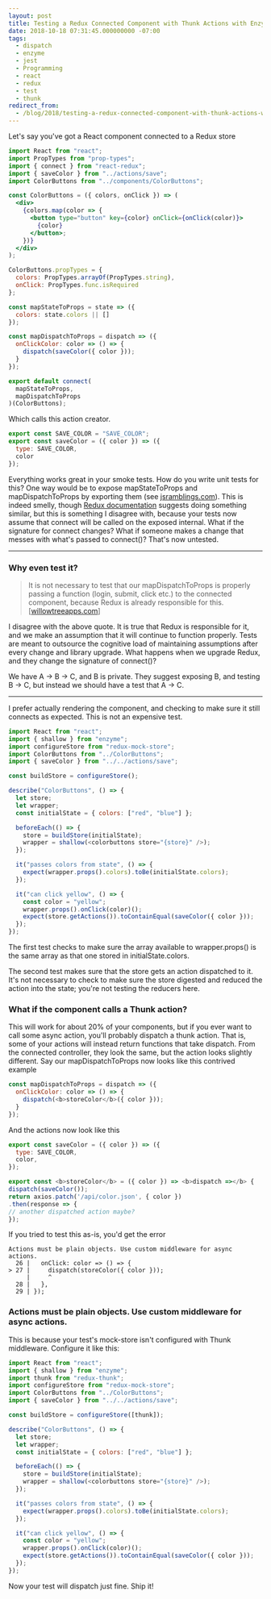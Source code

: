 ```yaml
---
layout: post
title: Testing a Redux Connected Component with Thunk Actions with Enzyme
date: 2018-10-18 07:31:45.000000000 -07:00
tags:
  - dispatch
  - enzyme
  - jest
  - Programming
  - react
  - redux
  - test
  - thunk
redirect_from:
  - /blog/2018/testing-a-redux-connected-component-with-thunk-actions-with-enzyme/
---
```


Let's say you've got a React component connected to a Redux store

```jsx
import React from "react";
import PropTypes from "prop-types";
import { connect } from "react-redux";
import { saveColor } from "../actions/save";
import ColorButtons from "../components/ColorButtons";

const ColorButtons = ({ colors, onClick }) => (
  <div>
    {colors.map(color => {
      <button type="button" key={color} onClick={onClick(color)}>
        {color}
      </button>;
    })}
  </div>
);

ColorButtons.propTypes = {
  colors: PropTypes.arrayOf(PropTypes.string),
  onClick: PropTypes.func.isRequired
};

const mapStateToProps = state => ({
  colors: state.colors || []
});

const mapDispatchToProps = dispatch => ({
  onClickColor: color => () => {
    dispatch(saveColor({ color }));
  }
});

export default connect(
  mapStateToProps,
  mapDispatchToProps
)(ColorButtons);
```

Which calls this action creator.

```jsx
export const SAVE_COLOR = "SAVE_COLOR";
export const saveColor = ({ color }) => ({
  type: SAVE_COLOR,
  color
});
```

Everything works great in your smoke tests. How do you write unit tests for this? One way would be to expose mapStateToProps and mapDispatchToProps by exporting them (see <a href="https://jsramblings.com/2018/01/15/3-ways-to-test-mapStateToProps-and-mapDispatchToProps.html">jsramblings.com</a>). This is indeed smelly, though <a href="https://github.com/reduxjs/redux/blob/master/docs/recipes/WritingTests.md#connected-components">Redux documentation</a> suggests doing something similar, but this is something I disagree with, because your tests now assume that connect will be called on the exposed internal. What if the signature for connect changes? What if someone makes a change that messes with what's passed to connect()? That's now untested.

---

### Why even test it?

> It is not necessary to test that our mapDispatchToProps is properly passing a function (login, submit, click etc.) to the connected component, because Redux is already responsible for this. [<a href="https://willowtreeapps.com/ideas/best-practices-for-unit-testing-with-a-react-redux-approach">willowtreeapps.com</a>]

I disagree with the above quote. It is true that Redux is responsible for it, and we make an assumption that it will continue to function properly. Tests are meant to outsource the cognitive load of maintaining assumptions after every change and library upgrade. What happens when we upgrade Redux, and they change the signature of connect()?

We have A &rarr; B &rarr; C, and B is private. They suggest exposing B, and testing B &rarr; C, but instead we should have a test that A &rarr; C.

---

I prefer actually rendering the component, and checking to make sure it still connects as expected. This is not an expensive test.

```javascript
import React from "react";
import { shallow } from "enzyme";
import configureStore from "redux-mock-store";
import ColorButtons from "../ColorButtons";
import { saveColor } from "../../actions/save";

const buildStore = configureStore();

describe("ColorButtons", () => {
  let store;
  let wrapper;
  const initialState = { colors: ["red", "blue"] };

  beforeEach(() => {
    store = buildStore(initialState);
    wrapper = shallow(<colorbuttons store="{store}" />);
  });

  it("passes colors from state", () => {
    expect(wrapper.props().colors).toBe(initialState.colors);
  });

  it("can click yellow", () => {
    const color = "yellow";
    wrapper.props().onClick(color)();
    expect(store.getActions()).toContainEqual(saveColor({ color }));
  });
});
```

The first test checks to make sure the array available to wrapper.props() is the same array as that one stored in initialState.colors.

The second test makes sure that the store gets an action dispatched to it. It's not necessary to check to make sure the store digested and reduced the action into the state; you're not testing the reducers here.

### What if the component calls a Thunk action?

This will work for about 20% of your components, but if you ever want to call some async action, you'll probably dispatch a thunk action. That is, some of your actions will instead return functions that take dispatch. From the connected controller, they look the same, but the action looks slightly different. Say our mapDispatchToProps now looks like this contrived example

```javascript
const mapDispatchToProps = dispatch => ({
  onClickColor: color => () => {
    dispatch(<b>storeColor</b>({ color }));
  }
});
```

And the actions now look like this

```javascript
export const saveColor = ({ color }) => ({
  type: SAVE_COLOR,
  color,
});

export const <b>storeColor</b> = ({ color }) => <b>dispatch =></b> {
dispatch(saveColor());
return axios.patch('/api/color.json', { color })
.then(response => {
// another dispatched action maybe?
});
```

If you tried to test this as-is, you'd get the error

```
Actions must be plain objects. Use custom middleware for async actions.
  26 |   onClick: color => () => {
> 27 |     dispatch(storeColor({ color }));
     |     ^
  28 |   },
  29 | });
```

### Actions must be plain objects. Use custom middleware for async actions.

This is because your test's mock-store isn't configured with Thunk middleware. Configure it like this:

```javascript
import React from "react";
import { shallow } from "enzyme";
import thunk from "redux-thunk";
import configureStore from "redux-mock-store";
import ColorButtons from "../ColorButtons";
import { saveColor } from "../../actions/save";

const buildStore = configureStore([thunk]);

describe("ColorButtons", () => {
  let store;
  let wrapper;
  const initialState = { colors: ["red", "blue"] };

  beforeEach(() => {
    store = buildStore(initialState);
    wrapper = shallow(<colorbuttons store="{store}" />);
  });

  it("passes colors from state", () => {
    expect(wrapper.props().colors).toBe(initialState.colors);
  });

  it("can click yellow", () => {
    const color = "yellow";
    wrapper.props().onClick(color)();
    expect(store.getActions()).toContainEqual(saveColor({ color }));
  });
});
```

Now your test will dispatch just fine. Ship it!
